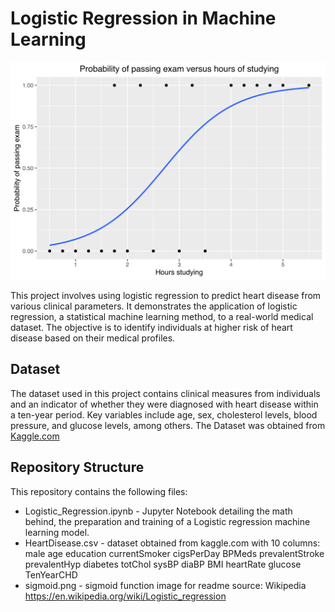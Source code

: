 # Logistic Regression in Machine Learning

![Logistic regression](sigmoid.png)

This project involves using logistic regression to predict heart disease from various clinical parameters. It demonstrates the application of logistic regression, a statistical machine learning method, to a real-world medical dataset. The objective is to identify individuals at higher risk of heart disease based on their medical profiles.

## Dataset
The dataset used in this project contains clinical measures from individuals and an indicator of whether they were diagnosed with heart disease within a ten-year period. Key variables include age, sex, cholesterol levels, blood pressure, and glucose levels, among others. The Dataset was obtained from [Kaggle.com](https://www.kaggle.com/datasets/dileep070/heart-disease-prediction-using-logistic-regression/data)

## Repository Structure
This repository contains the following files: 
* Logistic_Regression.ipynb - Jupyter Notebook detailing the math behind, the preparation and training of a Logistic regression machine learning model. 
* HeartDisease.csv - dataset obtained from kaggle.com with 10 columns: male	age	education	currentSmoker	cigsPerDay	BPMeds	prevalentStroke	prevalentHyp	diabetes	totChol	sysBP	diaBP	BMI	heartRate	glucose	TenYearCHD
* sigmoid.png - sigmoid function image for readme source: Wikipedia https://en.wikipedia.org/wiki/Logistic_regression
